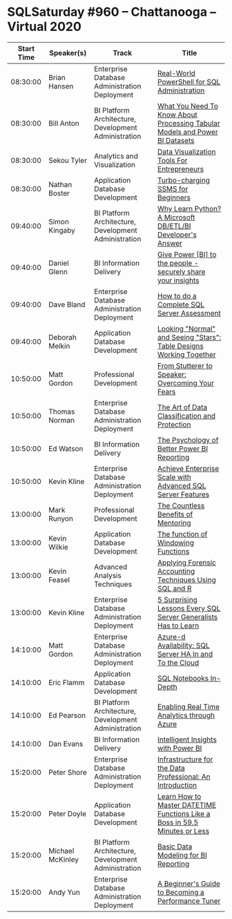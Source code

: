 # SQLSaturday #960 – Chattanooga – Virtual 2020
Start Time|Speaker(s)|Track|Title
---|---|---|---
08:30:00|Brian Hansen|Enterprise Database Administration  Deployment|[Real-World PowerShell for SQL Administration](101124.md)
08:30:00|Bill Anton|BI Platform Architecture, Development  Administration|[What You Need To Know About Processing Tabular Models and Power BI Datasets](101218.md)
08:30:00|Sekou Tyler|Analytics and Visualization|[Data Visualization Tools For Entrepreneurs](102261.md)
08:30:00|Nathan Boster|Application  Database Development|[Turbo-charging SSMS for Beginners](103916.md)
09:40:00|Simon Kingaby|BI Platform Architecture, Development  Administration|[Why Learn Python?  A Microsoft DB/ETL/BI Developer's Answer](101184.md)
09:40:00|Daniel Glenn|BI Information Delivery|[Give Power [BI] to the people - securely share your insights](102288.md)
09:40:00|Dave Bland|Enterprise Database Administration  Deployment|[How to do a Complete SQL Server Assessment](102543.md)
09:40:00|Deborah Melkin|Application  Database Development|[Looking "Normal" and Seeing "Stars": Table Designs Working Together](105140.md)
10:50:00|Matt Gordon|Professional Development|[From Stutterer to Speaker: Overcoming Your Fears](101170.md)
10:50:00|Thomas Norman|Enterprise Database Administration  Deployment|[The Art of Data Classification and Protection](101200.md)
10:50:00|Ed Watson|BI Information Delivery|[The Psychology of Better Power BI Reporting](104815.md)
10:50:00|Kevin Kline|Enterprise Database Administration  Deployment|[Achieve Enterprise Scale with Advanced SQL Server Features](105137.md)
13:00:00|Mark Runyon|Professional Development|[The Countless Benefits of Mentoring](101164.md)
13:00:00|Kevin Wilkie|Application  Database Development|[The function of Windowing Functions](101302.md)
13:00:00|Kevin Feasel|Advanced Analysis Techniques|[Applying Forensic Accounting Techniques Using SQL and R](102393.md)
13:00:00|Kevin Kline|Enterprise Database Administration  Deployment|[5 Surprising Lessons Every SQL Server Generalists Has to Learn](105136.md)
14:10:00|Matt Gordon|Enterprise Database Administration  Deployment|[Azure-d Availability: SQL Server HA In and To the Cloud](101169.md)
14:10:00|Eric Flamm|Application  Database Development|[SQL Notebooks In-Depth](101813.md)
14:10:00|Ed Pearson|BI Platform Architecture, Development  Administration|[Enabling Real Time Analytics through Azure](102155.md)
14:10:00|Dan Evans|BI Information Delivery|[Intelligent Insights with Power BI](105118.md)
15:20:00|Peter Shore|Enterprise Database Administration  Deployment|[Infrastructure for the Data Professional: An Introduction](101329.md)
15:20:00|Peter Doyle|Application  Database Development|[Learn How to Master DATETIME Functions Like a Boss in 59.5 Minutes or Less](102010.md)
15:20:00|Michael McKinley|BI Platform Architecture, Development  Administration|[Basic Data Modeling for BI Reporting](104153.md)
15:20:00|Andy Yun|Enterprise Database Administration  Deployment|[A Beginner's Guide to Becoming a Performance Tuner](105129.md)
